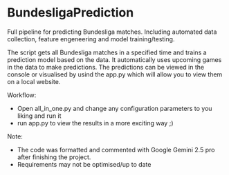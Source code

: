 # BundesligaPrediction
Full pipeline for predicting Bundesliga matches. Including automated data collection, feature engeneering and model training/testing.

The script gets all Bundesliga matches in a specified time and trains a prediction model based on the data. It automatically uses upcoming games in the data to make predictions. The predictions can be viewed in the console or visualised by usind the app.py which will allow you to view them on a local website.

Workflow:
* Open all_in_one.py and change any configuration parameters to you liking and run it
* run app.py to view the results in a more exciting way ;)


Note:
*  The code was formatted and commented with Google Gemini 2.5 pro after finishing the project.
*  Requirements may not be optimised/up to date
